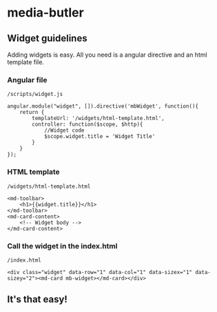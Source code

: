 # media-butler

## Widget guidelines
Adding widgets is easy. All you need is a angular directive and an html template file.

### Angular file
	/scripts/widget.js

	angular.module("widget", []).directive('mbWidget', function(){
	    return {
	        templateUrl: '/widgets/html-template.html',
	        controller: function($scope, $http){
				//Widget code
				$scope.widget.title = 'Widget Title'
	        }
	    }
	});
### HTML template
	/widgets/html-template.html

	<md-toolbar>
		<h1>{{widget.title}}</h1>
	</md-toolbar>
	<md-card-content>
		<!-- Widget body -->
	</md-card-content>
### Call the widget in the index.html
	/index.html

	<div class="widget" data-row="1" data-col="1" data-sizex="1" data-sizey="2"><md-card mb-widget></md-card></div>

## It's that easy!